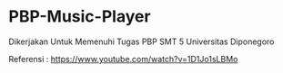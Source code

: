 ﻿# PBP-Music-Player
Dikerjakan Untuk Memenuhi Tugas PBP SMT 5 Universitas Diponegoro

Referensi : https://www.youtube.com/watch?v=1D1Jo1sLBMo
